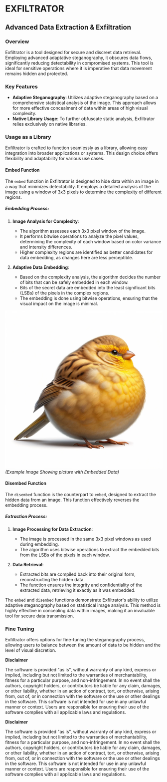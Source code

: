 # EXFILTRATOR
## Advanced Data Extraction & Exfiltration

### Overview
Exfiltrator is a tool designed for secure and discreet data retrieval. Employing advanced adaptative steganography, it obscures data flows, significantly reducing detectability in compromised systems. This tool is ideal for sensitive operations where it is imperative that data movement remains hidden and protected.

### Key Features
- **Adaptive Steganography**: Utilizes adaptive steganography based on a comprehensive statistical analysis of the image. This approach allows for more effective concealment of data within areas of high visual complexity.
- **Native Library Usage**: To further obfuscate static analysis, Exfiltrator relies exclusively on native libraries.

### Usage as a Library
Exfiltrator is crafted to function seamlessly as a library, allowing easy integration into broader applications or systems. This design choice offers flexibility and adaptability for various use cases.

#### Embed Function

The `embed` function in Exfiltrator is designed to hide data within an image in a way that minimizes detectability. It employs a detailed analysis of the image using a window of 3x3 pixels to determine the complexity of different regions.

##### Embedding Process:

1. **Image Analysis for Complexity**:
    - The algorithm assesses each 3x3 pixel window of the image.
    - It performs bitwise operations to analyze the pixel values, determining the complexity of each window based on color variance and intensity differences.
    - Higher complexity regions are identified as better candidates for data embedding, as changes here are less perceptible.

2. **Adaptive Data Embedding**:
    - Based on the complexity analysis, the algorithm decides the number of bits that can be safely embedded in each window.
    - Bits of the secret data are embedded into the least significant bits (LSBs) of the pixels in the complex regions.
    - The embedding is done using bitwise operations, ensuring that the visual impact on the image is minimal.

![Embed Process](output/canary_bin.bmp)  *(Example Image Showing picture with Embedded Data)*

#### Disembed Function

The `disembed` function is the counterpart to `embed`, designed to extract the hidden data from an image. This function effectively reverses the embedding process.

##### Extraction Process:

1. **Image Processing for Data Extraction**:
    - The image is processed in the same 3x3 pixel windows as used during embedding.
    - The algorithm uses bitwise operations to extract the embedded bits from the LSBs of the pixels in each window.

2. **Data Retrieval**:
    - Extracted bits are compiled back into their original form, reconstructing the hidden data.
    - The function ensures the integrity and confidentiality of the extracted data, retrieving it exactly as it was embedded.

The `embed` and `disembed` functions demonstrate Exfiltrator's ability to utilize adaptive steganography based on statistical image analysis. This method is highly effective in concealing data within images, making it an invaluable tool for secure data transmission.

### Fine Tuning
Exfiltrator offers options for fine-tuning the steganography process, allowing users to balance between the amount of data to be hidden and the level of visual discretion.


**Disclaimer**

The software is provided "as is", without warranty of any kind, express or implied, including but not limited to the warranties of merchantability, fitness for a particular purpose, and non-infringement. In no event shall the authors, copyright holders, or contributors be liable for any claim, damages, or other liability, whether in an action of contract, tort, or otherwise, arising from, out of, or in connection with the software or the use or other dealings in the software. This software is not intended for use in any unlawful manner or context. Users are responsible for ensuring their use of the software complies with all applicable laws and regulations.


**Disclaimer**

The software is provided "as is", without warranty of any kind, express or implied, including but not limited to the warranties of merchantability, fitness for a particular purpose, and non-infringement. In no event shall the authors, copyright holders, or contributors be liable for any claim, damages, or other liability, whether in an action of contract, tort, or otherwise, arising from, out of, or in connection with the software or the use or other dealings in the software. This software is not intended for use in any unlawful manner or context. Users are responsible for ensuring their use of the software complies with all applicable laws and regulations.
